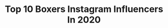 ---
title: Top 10 Boxers Instagram Influencers In 2020
description: >-
  Find top boxers Instagram influencers in 2020. Most popular hashtags: #boxerdoglovers #boxerdogfans #staysafe #idrawdoggo.
platform: Instagram
profiles:
  - username: "boxers_lovely_bx"
    fullname: >-
      Boxers
    location: "United States"
    followers: 26979
    engagement: 405
    commentsToLikes: 0.009338
    id: ck14jg4mfk6380i19pj2vva1a
    verified: false
    hashtags: "#doglover, #theboxerworld, #boxerdogfans, #boxer101"
  - username: "boxer_love_honey"
    fullname: >-
      Boxer
    location: "United States"
    followers: 26810
    engagement: 326
    commentsToLikes: 0.008825
    id: ck14jg6auk6aq0i19x6q9tx0u
    verified: false
    hashtags: ""
  - username: "boxer_funny_sky"
    fullname: >-
      Boxer
    location: ""
    followers: 24847
    engagement: 289
    commentsToLikes: 0.004996
    id: ck14jg4ijk61f0i190zq02gmn
    verified: false
    hashtags: "#boxerfam, #iloveboxers, #babyboxer, #boxerdoglovers"
  - username: "alirezachalook"
    fullname: >-
      Alireza
    location: "Iran"
    followers: 10160
    engagement: 3057
    commentsToLikes: 0.255629
    id: ck0w54ab21tqv0i195yyrmbal
    verified: false
    hashtags: ""
  - username: "carol_mattar"
    fullname: >-
      ɕarol 🎈
    location: ""
    followers: 10131
    engagement: 1363
    commentsToLikes: 0.155335
    id: ck5pzy24i3axm0i11g5o971gm
    verified: false
    hashtags: "#stayhome, #staysafe, #quarantine, #justsaying"
  - username: "davidadeleye1"
    fullname: >-
      David Adeleye
    location: "United Kingdom"
    followers: 9793
    engagement: 1560
    commentsToLikes: 0.065926
    id: ck5hirvpqf1zt0i11al25u1u4
    verified: false
    hashtags: "#wilderfury, #throwback"
  - username: "patday_allday"
    fullname: >-
      Patrick Day
    location: "United States"
    followers: 14229
    engagement: 2047
    commentsToLikes: 0.083787
    id: ck5zymuura5r20i14ayxb2hm9
    verified: false
    hashtags: "#brunch, #dhodge, #alldayeveryday, #thejackpot"
  - username: "dan_azeez"
    fullname: >-
      Dan Azeez
    location: "United Kingdom"
    followers: 8681
    engagement: 1275
    commentsToLikes: 0.061225
    id: ck5byoo3npjph0i11wnro9oxy
    verified: false
    hashtags: "#instalife, #azeez, #tbt, #super"
  - username: "adambub"
    fullname: >-
      Adam Bub
    location: "Australia"
    followers: 22909
    engagement: 706
    commentsToLikes: 0.060317
    id: ckap41k4x5fq00i78tc17xxfh
    verified: false
    hashtags: "#tbt"
  - username: "hector_tanajara"
    fullname: >-
      El Finito
    location: "United States"
    followers: 18433
    engagement: 963
    commentsToLikes: 0.026151
    id: ck5hisq1vf6qf0i11pyl00xj6
    verified: true
    hashtags: "#january11th, #jordanyear, #familia, #jetsway"
---